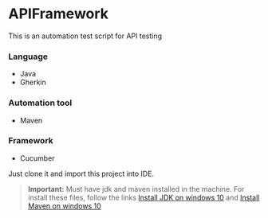 # APIFramework
This is an automation test script for API testing
### Language
* Java
* Gherkin
### Automation tool
* Maven
### Framework
* Cucumber

Just clone it and import this project into IDE.
> **Important:** Must have jdk and maven installed in the machine. For install these files, follow the links [Install JDK on windows 10](https://www.youtube.com/watch?v=IJ-PJbvJBGs) and [Install Maven on windows 10](https://www.youtube.com/watch?v=RfCWg5ay5B0)
